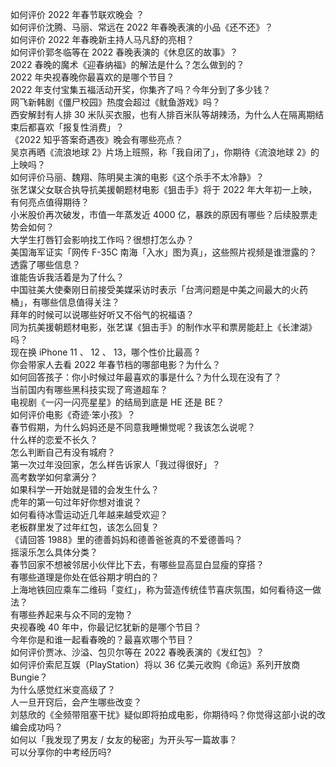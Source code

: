 如何评价 2022 年春节联欢晚会 ？  
如何评价沈腾、马丽、常远在 2022 年春晚表演的小品《还不还》？  
如何评价 2022 年春晚新主持人马凡舒的亮相？  
如何评价郭冬临等在 2022 春晚表演的《休息区的故事》？  
2022 春晚的魔术《迎春纳福》的解法是什么？怎么做到的？  
2022 年央视春晚你最喜欢的是哪个节目？  
2022 年支付宝集五福活动开奖，你集齐了吗？今年分到了多少钱？  
网飞新韩剧《僵尸校园》热度会超过《鱿鱼游戏》吗？  
西安解封有人排 30 米队买衣服，也有人排百米队等胡辣汤，为什么人在隔离期结束后都喜欢「报复性消费」？  
《2022 知乎答案奇遇夜》晚会有哪些亮点？  
吴京再晒《流浪地球 2》片场上班照，称「我自闭了」，你期待《流浪地球 2》的上映吗？  
如何评价马丽、魏翔、陈明昊主演的电影《这个杀手不太冷静》？  
张艺谋父女联合执导抗美援朝题材电影《狙击手》将于 2022 年大年初一上映，有何亮点值得期待？  
小米股价再次破发，市值一年蒸发近 4000 亿，暴跌的原因有哪些？后续股票走势会如何？  
大学生打唇钉会影响找工作吗？很想打怎么办？  
美国海军证实「网传 F-35C 南海「入水」图为真」，这些照片视频是谁泄露的？透露了哪些信息？  
谁能告诉我活着是为了什么？  
中国驻美大使秦刚日前接受美媒采访时表示「台湾问题是中美之间最大的火药桶」，有哪些信息值得关注？  
拜年的时候可以说哪些好听又不俗气的祝福语？  
同为抗美援朝题材电影，张艺谋《狙击手》的制作水平和票房能赶上《长津湖》吗？  
现在换 iPhone 11 、 12 、 13，哪个性价比最高  ?  
你会带家人去看 2022 年春节档的哪部电影？为什么？  
如何回答孩子：你小时候过年最喜欢的事是什么？为什么现在没有了？  
当前国内有哪些黑科技实现了弯道超车？  
电视剧《一闪一闪亮星星》的结局到底是 HE 还是 BE？  
如何评价电影《奇迹·笨小孩》？  
春节假期，为什么妈妈还是不同意我睡懒觉呢？我该怎么说呢？  
什么样的恋爱不长久？  
怎么判断自己有没有城府？  
第一次过年没回家，怎么样告诉家人「我过得很好」？  
高考数学如何拿满分？  
如果科学一开始就是错的会发生什么？  
虎年的第一句过年好你想对谁说？  
如何看待冰雪运动近几年越来越受欢迎？  
老板群里发了过年红包，该怎么回复？  
《请回答 1988》里的德善妈妈和德善爸爸真的不爱德善吗？  
摇滚乐怎么具体分类？  
春节回家不想被邻居小伙伴比下去，有哪些显高显白显瘦的穿搭？  
有哪些道理是你处在低谷期才明白的？  
上海地铁回应乘车二维码「变红」，称为营造传统佳节喜庆氛围，如何看待这一做法？  
有哪些养起来与众不同的宠物？  
央视春晚 40 年中，你最记忆犹新的是哪个节目？  
今年你是和谁一起看春晚的？最喜欢哪个节目？  
如何评价贾冰、沙溢、包贝尔等在 2022 春晚表演的《发红包》？  
如何评价索尼互娱（PlayStation）将以 36 亿美元收购《命运》系列开放商 Bungie？  
为什么感觉红米变高级了？  
人一旦开窍后，会产生哪些改变？  
刘慈欣的《全频带阻塞干扰》疑似即将拍成电影，你期待吗？你觉得这部小说的改编会成功吗？  
如何以「我发现了男友 / 女友的秘密」为开头写一篇故事？  
可以分享你的中考经历吗?  
